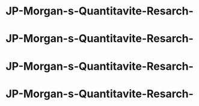 # JP-Morgan-s-Quantitavite-Resarch-
# JP-Morgan-s-Quantitavite-Resarch-
# JP-Morgan-s-Quantitavite-Resarch-
# JP-Morgan-s-Quantitavite-Resarch-

